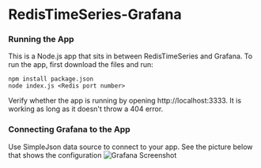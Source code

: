 # RedisTimeSeries-Grafana

### Running the App

This is a Node.js app that sits in between RedisTimeSeries and Grafana. To run the app, first download the files and run:
````
npm install package.json
node index.js <Redis port number>
````

Verify whether the app is running by opening http://localhost:3333. It is working as long as it doesn't throw a 404 error.

### Connecting Grafana to the App

Use SimpleJson data source to connect to your app. See the picture below that shows the configuration
![Grafana Screenshot](https://raw.githubusercontent.com/redislabsdemo/RedisTimeSeries-Grafana/master/GrafanaScreenshot.png)



